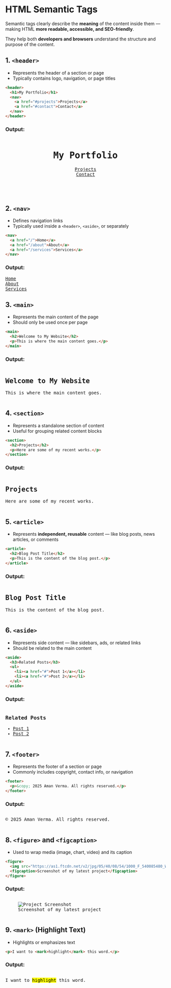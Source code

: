 # HTML Semantic Tags

Semantic tags clearly describe the **meaning** of the content inside them — making HTML **more readable, accessible, and SEO-friendly**.

They help both **developers and browsers** understand the structure and purpose of the content.

## 1. `<header>`

* Represents the header of a section or page
* Typically contains logo, navigation, or page titles

```html
<header>
  <h1>My Portfolio</h1>
  <nav>
    <a href="#projects">Projects</a>
    <a href="#contact">Contact</a>
  </nav>
</header>
```

### Output:

<pre>
<header><h1>My Portfolio</h1><nav><a href="#projects">Projects</a>
<a href="#contact">Contact</a></nav></header></pre>

## 2. `<nav>`

* Defines navigation links
* Typically used inside a `<header>`, `<aside>`, or separately

```html
<nav>
  <a href="/">Home</a>
  <a href="/about">About</a>
  <a href="/services">Services</a>
</nav>
```

### Output:

<pre>
<nav><a href="/">Home</a>
<a href="/about">About</a>
<a href="/services">Services</a></nav></pre>

## 3. `<main>`

* Represents the main content of the page
* Should only be used once per page

```html
<main>
  <h2>Welcome to My Website</h2>
  <p>This is where the main content goes.</p>
</main>
```

### Output:

<pre>
<main><h2>Welcome to My Website</h2><p>This is where the main content goes.</p></main></pre>

## 4. `<section>`

* Represents a standalone section of content
* Useful for grouping related content blocks

```html
<section>
  <h2>Projects</h2>
  <p>Here are some of my recent works.</p>
</section>
```

### Output:

<pre>
<section><h2>Projects</h2><p>Here are some of my recent works.</p></section></pre>

## 5. `<article>`

* Represents **independent, reusable** content — like blog posts, news articles, or comments

```html
<article>
  <h2>Blog Post Title</h2>
  <p>This is the content of the blog post.</p>
</article>
```

### Output:

<pre>
<article><h2>Blog Post Title</h2><p>This is the content of the blog post.</p></article></pre>

## 6. `<aside>`

* Represents side content — like sidebars, ads, or related links
* Should be related to the main content

```html
<aside>
  <h3>Related Posts</h3>
  <ul>
    <li><a href="#">Post 1</a></li>
    <li><a href="#">Post 2</a></li>
  </ul>
</aside>
```

### Output:

<pre>
<aside><h3>Related Posts</h3><ul><li><a href="#">Post 1</a></li><li><a href="#">Post 2</a></li></ul></aside></pre>

## 7. `<footer>`

* Represents the footer of a section or page
* Commonly includes copyright, contact info, or navigation

```html
<footer>
  <p>&copy; 2025 Aman Verma. All rights reserved.</p>
</footer>
```

### Output:

<pre>
<footer><p>&copy; 2025 Aman Verma. All rights reserved.</p></footer></pre>

## 8. `<figure>` and `<figcaption>`

* Used to wrap media (image, chart, video) and its caption

```html
<figure>
  <img src="https://as1.ftcdn.net/v2/jpg/05/40/08/54/1000_F_540085480_WN26Tz5VOFRwdPsLmK73JXNuSYsi2luw.jpg" alt="Project Screenshot">
  <figcaption>Screenshot of my latest project</figcaption>
</figure>
```

### Output:

<pre>
<figure><img src="https://as1.ftcdn.net/v2/jpg/05/40/08/54/1000_F_540085480_WN26Tz5VOFRwdPsLmK73JXNuSYsi2luw.jpg" alt="Project Screenshot"><figcaption>Screenshot of my latest project</figcaption></figure></pre>

## 9. `<mark>` (Highlight Text)

* Highlights or emphasizes text

```html
<p>I want to <mark>highlight</mark> this word.</p>
```

### Output:

<pre><p>I want to <mark>highlight</mark> this word.</p></pre>
